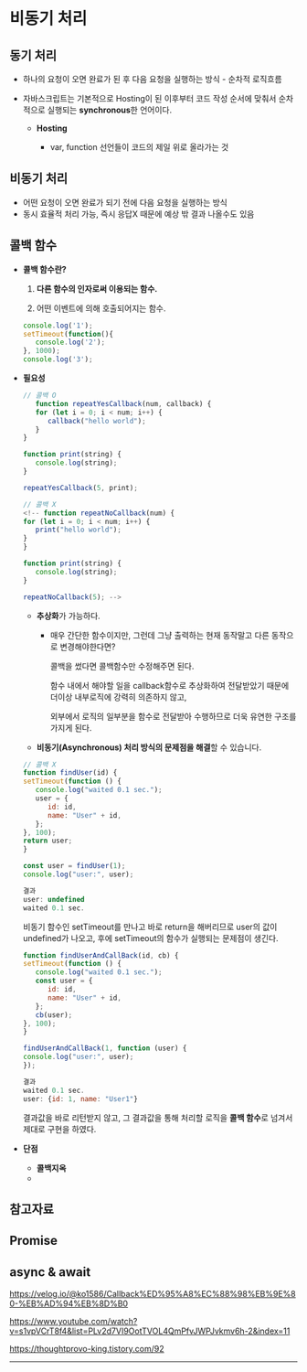 # **비동기 처리**

   ## 동기 처리

   - 하나의 요청이 오면 완료가 된 후 다음 요청을 실행하는 방식 - 순차적 로직흐름

   - 자바스크립트는 기본적으로 Hosting이 된 이후부터 코드 작성 순서에 맞춰서 순차적으로 실행되는 **synchronous**한 언어이다.

      - **Hosting**

         - var, function 선언들이 코드의 제일 위로 올라가는 것

   ## 비동기 처리
   - 어떤 요청이 오면 완료가 되기 전에 다음 요청을 실행하는 방식
   - 동시 효율적 처리 가능, 즉시 응답X 때문에 예상 밖 결과 나올수도 있음

   ## **콜백 함수**

   - **콜백 함수란?**

      1. **다른 함수의 인자로써 이용되는 함수.**

      2. 어떤 이벤트에 의해 호출되어지는 함수.

      ```js
      console.log('1');
      setTimeout(function(){
         console.log('2');
      }, 1000);
      console.log('3');
      ```
      
   - **필요성**



      ```js
      // 콜백 O
         function repeatYesCallback(num, callback) {
         for (let i = 0; i < num; i++) {
            callback("hello world");
         }
      }

      function print(string) {
         console.log(string);
      }

      repeatYesCallback(5, print);

      // 콜백 X
      <!-- function repeatNoCallback(num) {
      for (let i = 0; i < num; i++) {
         print("hello world");
      }
      }

      function print(string) {
         console.log(string);
      }

      repeatNoCallback(5); -->
      ```
      - **추상화**가 가능하다.

         - 매우 간단한 함수이지만, 그런데 그냥 출력하는 현재 동작말고 다른 동작으로 변경해야한다면?


            콜백을 썼다면 콜백함수만 수정해주면 된다.

            함수 내에서 해야할 일을 callback함수로 추상화하여 전달받았기 때문에 더이상 내부로직에 강력히 의존하지 않고,

            외부에서 로직의 일부분을 함수로 전달받아 수행하므로 더욱 유연한 구조를 가지게 된다.

      - **비동기(Asynchronous) 처리 방식의 문제점을 해결**할 수 있습니다.

      ```js
      // 콜백 X
      function findUser(id) {
      setTimeout(function () {
         console.log("waited 0.1 sec.");
         user = {
            id: id,
            name: "User" + id,
         };
      }, 100);
      return user;
      }

      const user = findUser(1);
      console.log("user:", user);

      결과
      user: undefined
      waited 0.1 sec.
      ```

      비동기 함수인 setTimeout를 만나고 바로 return을 해버리므로 user의 값이 undefined가 나오고, 후에 setTimeout의 함수가 실행되는 문제점이 생긴다.

      ```js
      function findUserAndCallBack(id, cb) {
      setTimeout(function () {
         console.log("waited 0.1 sec.");
         const user = {
            id: id,
            name: "User" + id,
         };
         cb(user);
      }, 100);
      }

      findUserAndCallBack(1, function (user) {
      console.log("user:", user);
      });

      결과
      waited 0.1 sec.
      user: {id: 1, name: "User1"}
      ```

      결과값을 바로 리턴받지 않고, 그 결과값을 통해 처리할 로직을 **콜백 함수**로 넘겨서 제대로 구현을 하였다.
      



   - **단점**

      - **콜백지옥**
      - 

## 참고자료

## **Promise**

## **async & await**

https://velog.io/@ko1586/Callback%ED%95%A8%EC%88%98%EB%9E%80-%EB%AD%94%EB%8D%B0

https://www.youtube.com/watch?v=s1vpVCrT8f4&list=PLv2d7VI9OotTVOL4QmPfvJWPJvkmv6h-2&index=11

https://thoughtprovo-king.tistory.com/92

-------------------------------------------